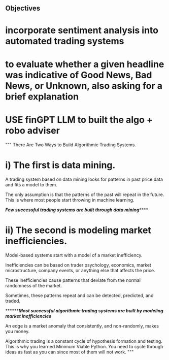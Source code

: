## Objectives
  # incorporate sentiment analysis into automated trading systems
  # to evaluate whether a given headline was indicative of Good News, Bad News, or Unknown, also asking for a brief explanation
  # USE finGPT LLM to built the algo + robo adviser
  
  """
  There Are Two Ways to Build Algorithmic Trading Systems.

# i) The first is data mining.

A trading system based on data mining looks for patterns in past price data and fits a model to them.

The only assumption is that the patterns of the past will repeat in the future. This is where most people start throwing in machine learning.

***********************Few successful trading systems are built through data mining***************************


# ii) The second is modeling market inefficiencies.

Model-based systems start with a model of a market inefficiency.

Inefficiencies can be based on trader psychology, economics, market microstructure, company events, or anything else that affects the price.

These inefficiencies cause patterns that deviate from the normal randomness of the market.

Sometimes, these patterns repeat and can be detected, predicted, and traded.

*******************************Most successful algorithmic trading systems are built by modeling market inefficiencies*************************

An edge is a market anomaly that consistently, and non-randomly, makes you money.

Algorithmic trading is a constant cycle of hypothesis formation and testing. This is why you learned Minimum Viable Python. 
You need to cycle through ideas as fast as you can since most of them will not work.
"""
                                                                                          
